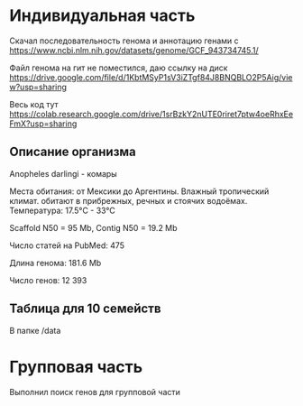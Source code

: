 # Индивидуальная часть

Скачал последовательность генома и аннотацию генами с https://www.ncbi.nlm.nih.gov/datasets/genome/GCF_943734745.1/

Файл генома на гит не поместился, даю ссылку на диск https://drive.google.com/file/d/1KbtMSyP1sV3iZTgf84J8BNQBLO2P5Aig/view?usp=sharing

Весь код тут https://colab.research.google.com/drive/1srBzkY2nUTE0riret7ptw4oeRhxEeFmX?usp=sharing

## Описание организма

Anopheles darlingi - комары

Места обитания: от Мексики до Аргентины. Влажный тропический климат. обитают в прибрежных, речных и стоячих водоёмах. Температура: 17.5°C - 33°C

Scaffold N50 = 95 Mb, Contig N50 = 19.2 Mb

Число статей на PubMed: 475

Длина генома: 181.6 Mb

Число генов: 12 393


## Таблица для 10 семейств

В папке /data

# Групповая часть

Выполнил поиск генов для групповой части


